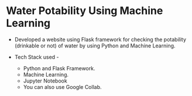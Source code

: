 # Water Potability Using Machine Learning

- Developed a website using Flask framework for checking the potability (drinkable or not) of water by using Python and Machine Learning.

- Tech Stack used -
    - Python and Flask Framework.
    - Machine Learning.
    - Jupyter Notebook
    - You can also use Google Collab.
